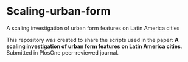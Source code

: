 # Scaling-urban-form
A scaling investigation of urban form features on Latin America cities

This repository was created to share the scripts used in the paper: **A scaling investigation of urban form features on Latin America cities**. Submitted in PlosOne peer-reviewed journal.
